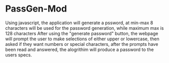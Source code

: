 # PassGen-Mod
Using javascript, the application will generate a pssword, at min-max 8 characters will be used for the password generation, while maximum max is 128 characters
After using the "generate password" button, the webpage will prompt the user to make selections of either upper  or lowercase, then asked if they want numbers or special characters, after the prompts have been read and answered, the alogrithim will produce a password to the users  specs.
